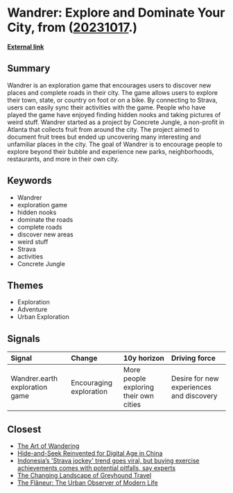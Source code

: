 # __Wandrer: Explore and Dominate Your City__, from ([20231017](https://kghosh.substack.com/p/20231017).)

__[External link](https://wandrer.earth/)__



## Summary

Wandrer is an exploration game that encourages users to discover new places and complete roads in their city. The game allows users to explore their town, state, or country on foot or on a bike. By connecting to Strava, users can easily sync their activities with the game. People who have played the game have enjoyed finding hidden nooks and taking pictures of weird stuff. Wandrer started as a project by Concrete Jungle, a non-profit in Atlanta that collects fruit from around the city. The project aimed to document fruit trees but ended up uncovering many interesting and unfamiliar places in the city. The goal of Wandrer is to encourage people to explore beyond their bubble and experience new parks, neighborhoods, restaurants, and more in their own city.

## Keywords

* Wandrer
* exploration game
* hidden nooks
* dominate the roads
* complete roads
* discover new areas
* weird stuff
* Strava
* activities
* Concrete Jungle

## Themes

* Exploration
* Adventure
* Urban Exploration

## Signals

| Signal                         | Change                  | 10y horizon                            | Driving force                            |
|:-------------------------------|:------------------------|:---------------------------------------|:-----------------------------------------|
| Wandrer.earth exploration game | Encouraging exploration | More people exploring their own cities | Desire for new experiences and discovery |

## Closest

* [The Art of Wandering](ddf441dc074555140e62f61fb00019fa)
* [Hide-and-Seek Reinvented for Digital Age in China](b257d0deb52682c702250d6980bcecbd)
* [Indonesia’s 'Strava jockey' trend goes viral, but buying exercise achievements comes with potential pitfalls, say experts](5831a1fd7584391198597e6fec2ed600)
* [The Changing Landscape of Greyhound Travel](175ea9191642bee3b29225d9dadffc96)
* [The Flâneur: The Urban Observer of Modern Life](692b18c36e5e622f1edeb428e1d8c83b)